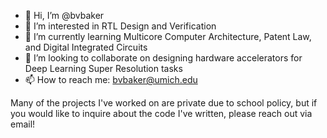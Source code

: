 - 👋 Hi, I’m @bvbaker
- 👀 I’m interested in RTL Design and Verification
- 🌱 I’m currently learning Multicore Computer Architecture, Patent Law, and Digital Integrated Circuits
- 💞️ I’m looking to collaborate on designing hardware accelerators for Deep Learning Super Resolution tasks
- 📫 How to reach me: bvbaker@umich.edu

Many of the projects I've worked on are private due to school policy, but if you would like to inquire about the code I've written,
please reach out via email!
